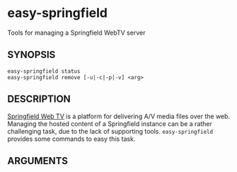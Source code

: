 easy-springfield
================

Tools for managing a Springfield WebTV server


SYNOPSIS
--------

    easy-springfield status
    easy-springfield remove [-u|-c|-p|-v] <arg>
    
    
DESCRIPTION
-----------
[Springfield Web TV] is a platform for delivering A/V media files over the web. Managing
the hosted content of a Springfield instance can be a rather challenging task, due to the
lack of supporting tools. `easy-springfield` provides some commands to easy this task.

[Springfield Web TV]: http://www.noterik.nl/products/webtv_framework/ 


ARGUMENTS
---------